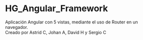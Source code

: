 # HG_Angular_Framework
Aplicación Angular con 5 vistas, mediante el uso de Router en un navegador. 
<br>
Creado por Astrid C, Johan A, David H y Sergio C

